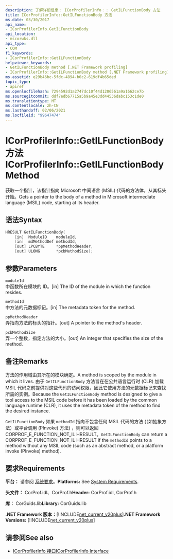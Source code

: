 ```yaml
---
description: 了解详细信息： ICorProfilerInfo：： GetILFunctionBody 方法
title: ICorProfilerInfo::GetILFunctionBody 方法
ms.date: 03/30/2017
api_name:
- ICorProfilerInfo.GetILFunctionBody
api_location:
- mscorwks.dll
api_type:
- COM
f1_keywords:
- ICorProfilerInfo::GetILFunctionBody
helpviewer_keywords:
- GetILFunctionBody method [.NET Framework profiling]
- ICorProfilerInfo::GetILFunctionBody method [.NET Framework profiling]
ms.assetid: e29b46bc-5fdc-4894-b0c2-619df4b65ded
topic_type:
- apiref
ms.openlocfilehash: 7294592d1a2747dc10f44d1206561a9a1662ce7b
ms.sourcegitcommit: ddf7edb67715a5b9a45e3dd44536dabc153c1de0
ms.translationtype: MT
ms.contentlocale: zh-CN
ms.lasthandoff: 02/06/2021
ms.locfileid: "99647474"
---
```

# <a name="icorprofilerinfogetilfunctionbody-method"></a><span data-ttu-id="e57db-103">ICorProfilerInfo::GetILFunctionBody 方法</span><span class="sxs-lookup"><span data-stu-id="e57db-103">ICorProfilerInfo::GetILFunctionBody Method</span></span>

<span data-ttu-id="e57db-104">获取一个指针，该指针指向 Microsoft 中间语言 (MSIL) 代码的方法体，从其标头开始。</span><span class="sxs-lookup"><span data-stu-id="e57db-104">Gets a pointer to the body of a method in Microsoft intermediate language (MSIL) code, starting at its header.</span></span>  
  
## <a name="syntax"></a><span data-ttu-id="e57db-105">语法</span><span class="sxs-lookup"><span data-stu-id="e57db-105">Syntax</span></span>  
  
```cpp  
HRESULT GetILFunctionBody(  
    [in]  ModuleID    moduleId,  
    [in]  mdMethodDef methodId,  
    [out] LPCBYTE     *ppMethodHeader,  
    [out] ULONG       *pcbMethodSize);  
```  
  
## <a name="parameters"></a><span data-ttu-id="e57db-106">参数</span><span class="sxs-lookup"><span data-stu-id="e57db-106">Parameters</span></span>  

 `moduleId`  
 <span data-ttu-id="e57db-107">中函数所在模块的 ID。</span><span class="sxs-lookup"><span data-stu-id="e57db-107">[in] The ID of the module in which the function resides.</span></span>  
  
 `methodId`  
 <span data-ttu-id="e57db-108">中方法的元数据标记。</span><span class="sxs-lookup"><span data-stu-id="e57db-108">[in] The metadata token for the method.</span></span>  
  
 `ppMethodHeader`  
 <span data-ttu-id="e57db-109">弄指向方法的标头的指针。</span><span class="sxs-lookup"><span data-stu-id="e57db-109">[out] A pointer to the method's header.</span></span>  
  
 `pcbMethodSize`  
 <span data-ttu-id="e57db-110">弄一个整数，指定方法的大小。</span><span class="sxs-lookup"><span data-stu-id="e57db-110">[out] An integer that specifies the size of the method.</span></span>  
  
## <a name="remarks"></a><span data-ttu-id="e57db-111">备注</span><span class="sxs-lookup"><span data-stu-id="e57db-111">Remarks</span></span>  

 <span data-ttu-id="e57db-112">方法的作用域由其所在的模块确定。</span><span class="sxs-lookup"><span data-stu-id="e57db-112">A method is scoped by the module in which it lives.</span></span> <span data-ttu-id="e57db-113">由于 `GetILFunctionBody` 方法旨在在公共语言运行时 (CLR) 加载 MSIL 代码之前提供对这些代码的访问权限，因此它使用方法的元数据标记来查找所需的实例。</span><span class="sxs-lookup"><span data-stu-id="e57db-113">Because the `GetILFunctionBody` method is designed to give a tool access to the MSIL code before it has been loaded by the common language runtime (CLR), it uses the metadata token of the method to find the desired instance.</span></span>  
  
 <span data-ttu-id="e57db-114">`GetILFunctionBody` 如果 `methodId` 指向不包含任何 MSIL 代码的方法 (（如抽象方法）或平台调用 (PInvoke) 方法) ，则可以返回 CORPROF_E_FUNCTION_NOT_IL HRESULT。</span><span class="sxs-lookup"><span data-stu-id="e57db-114">`GetILFunctionBody` can return a CORPROF_E_FUNCTION_NOT_IL HRESULT if the `methodId` points to a method without any MSIL code (such as an abstract method, or a platform invoke (PInvoke) method).</span></span>  
  
## <a name="requirements"></a><span data-ttu-id="e57db-115">要求</span><span class="sxs-lookup"><span data-stu-id="e57db-115">Requirements</span></span>  

 <span data-ttu-id="e57db-116">**平台：** 请参阅 [系统要求](../../get-started/system-requirements.md)。</span><span class="sxs-lookup"><span data-stu-id="e57db-116">**Platforms:** See [System Requirements](../../get-started/system-requirements.md).</span></span>  
  
 <span data-ttu-id="e57db-117">**头文件：** CorProf.idl、CorProf.h</span><span class="sxs-lookup"><span data-stu-id="e57db-117">**Header:** CorProf.idl, CorProf.h</span></span>  
  
 <span data-ttu-id="e57db-118">**库：** CorGuids.lib</span><span class="sxs-lookup"><span data-stu-id="e57db-118">**Library:** CorGuids.lib</span></span>  
  
 <span data-ttu-id="e57db-119">**.NET Framework 版本：**[!INCLUDE[net_current_v20plus](../../../../includes/net-current-v20plus-md.md)]</span><span class="sxs-lookup"><span data-stu-id="e57db-119">**.NET Framework Versions:** [!INCLUDE[net_current_v20plus](../../../../includes/net-current-v20plus-md.md)]</span></span>  
  
## <a name="see-also"></a><span data-ttu-id="e57db-120">请参阅</span><span class="sxs-lookup"><span data-stu-id="e57db-120">See also</span></span>

- [<span data-ttu-id="e57db-121">ICorProfilerInfo 接口</span><span class="sxs-lookup"><span data-stu-id="e57db-121">ICorProfilerInfo Interface</span></span>](icorprofilerinfo-interface.md)
